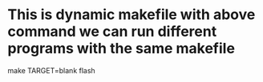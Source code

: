 # This is dynamic makefile with above command we can run different programs with the same makefile  
make TARGET=blank flash